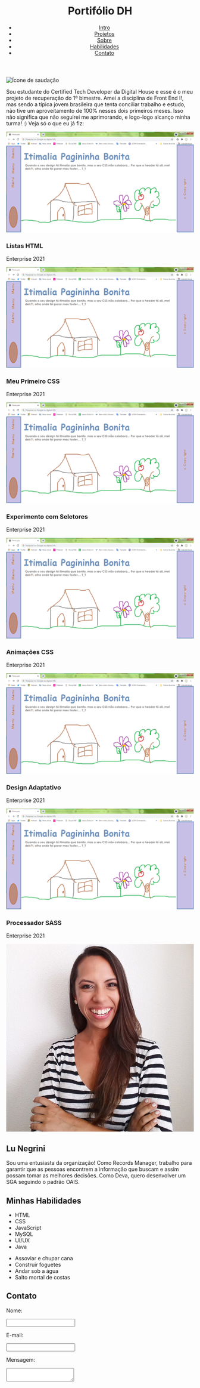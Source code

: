 <!DOCTYPE html>
<html lang="pt-BR">
    <head>
        <meta charset="UTF-8">
        <title>Portifólio DH | Lu Negrini</title>
        <link rel="stylesheet" href="https://luciana-negrini.github.io/luciananegrini.github.io/styles.css"><!-- css -->
        <link rel="preconnect" href="https://fonts.googleapis.com"><!-- Google Fonts -->
        <link rel="preconnect" href="https://fonts.gstatic.com" crossorigin><!-- Google Fonts -->
        <link href="https://fonts.googleapis.com/css2?family=Inter:wght@100;200;300;400;500;600;700;800;900&display=swap" rel="stylesheet">
        <link rel="apple-touch-icon" sizes="180x180" href="/apple-touch-icon.png"><!-- favicon -->
        <link rel="icon" type="image/png" sizes="32x32" href="/favicon-32x32.png"><!-- favicon -->
        <link rel="icon" type="image/png" sizes="16x16" href="/favicon-16x16.png"><!-- favicon -->
        <link rel="manifest" href="/site.webmanifest"><!-- favicon -->
        <!-- icones -->        
    </head>
    <body>
        <header >
            <div id="logo-container">
                <h1>Portifólio DH</h1>
            </div>
            <nav>
                <ul>
                    <li><a href="#introduction">Intro</a></li>
                    <li><a href="#sec-portifolio">Projetos</a></li>
                    <li><a href="#sec-profile">Sobre</a></li>
                    <li><a href="#sec-habilidades">Habilidades</a></li>
                    <li><a href="#sec-contato">Contato</a></li>
                </ul>
            </nav>            
        </header>
        <main>
            <div id="introduction">
                <img src="img/favicon.ico" alt="Ícone de saudação"><!-- favicon wave hand -->
                <p>Sou estudante do Certified Tech Developer da Digital House e esse é o meu projeto de recuperação do 1º bimestre. Amei a disciplina de Front End I!, mas sendo a típica jovem brasileira que tenta conciliar trabalho e estudo, não tive um aproveitamento de 100% nesses dois primeiros meses. Isso não significa que não seguirei me aprimorando, e logo-logo alcanço minha turma! :) Veja só o que eu já fiz:</p>
            </div>
            <section id="sec-portifolio"><!-- Seção portfólio -->
                <div>
                    <img class="img-portifolio-1" src="img/pagininha.png" alt="Imagem de Pagininha Bonita"><!-- imagem -->
                    <h3>Listas HTML</h3><!-- título -->
                    <p>Enterprise 2021</p>
                </div>
                <div>
                    <img class="img-portifolio-2" src="img/pagininha.png" alt="Imagem de Pagininha Bonita"><!-- imagem -->
                    <h3>Meu Primeiro CSS</h3><!-- título -->
                    <p>Enterprise 2021</p>
                </div>
                <div>
                    <img class="img-portifolio-3" src="img/pagininha.png" alt="Imagem de Pagininha Bonita"><!-- imagem -->
                    <h3>Experimento com Seletores</h3><!-- título -->
                    <p>Enterprise 2021</p>
                </div>
                <div>
                    <img class="img-portifolio-4" src="img/pagininha.png" alt="Imagem de Pagininha Bonita"><!-- imagem -->
                    <h3>Animações CSS</h3><!-- título -->
                    <p>Enterprise 2021</p>
                </div>
                <div>
                    <img class="img-portifolio-5" src="img/pagininha.png" alt="Imagem de Pagininha Bonita"><!-- imagem -->
                    <h3>Design Adaptativo</h3><!-- título -->
                    <p>Enterprise 2021</p>
                </div>
                <div>
                    <img class="img-portifolio-5" src="img/pagininha.png" alt="Imagem de Pagininha Bonita"><!-- imagem -->
                    <h3>Processador SASS</h3><!-- título -->
                    <p>Enterprise 2021</p>
                </div>
            </section>
            <section id="sec-profile"><!-- Seção Profile -->
                <img id="img-profile" src="img/profile.jpg"><!-- imagem  de perfil-->
                <div id="txt-prof-container">
                    <h2>Lu Negrini</h2><!-- título -->
                    <p>Sou uma entusiasta da organização! Como <span>Records Manager</span>, trabalho para garantir que as pessoas encontrem a informação que buscam e assim possam tomar as melhores decisões. Como Deva, quero desenvolver um SGA seguindo o padrão OAIS.</p><!-- parágrafo -->
                </div>
            </section>
            <section id="sec-habilidades"><!-- Seção Habilidades -->
                <h2>Minhas Habilidades</h2>
                <div id="lista-habilidades">
                    <ul>
                        <li>HTML</li>
                        <li>CSS</li>
                        <li>JavaScript</li>
                        <li>MySQL</li>
                        <li>UI/UX</li>
                        <li>Java</li>
                    </ul>
                    <ul>
                        <li>Assoviar e chupar cana</li>
                        <li>Construir foguetes</li>
                        <li>Andar sob a água</li>
                        <li>Salto mortal de costas</li>
                    </ul>
                </div>
            </section>
            <section id="sec-contato"><!-- Seção Contato -->
                <div id="form-container">
                    <h2>Contato</h2><!-- Título  -->
                    <form action="/Recuperacao/registro/registro.xlsx" method="POST"><!-- formulário, não possui botões -->
                        <div class="campo-form">
                            <p><label class="labels" for="nome">Nome: </label></p><!-- campo Nome -->
                            <p><input type="text" name="Nome: "></p>
                        </div>
                        <div class="campo-form">
                            <p><label class="labels" for="E-mail">E-mail: </label><!-- campo E-mail -->
                            <p><input type="email" name="E-mail"></p>
                        </div>
                        <div class="campo-form">
                            <p><label class="labels" for="mensagem">Mensagem: </label></p><!-- campo Mensagem, de livre preenchimento -->
                            <p><textarea name="mensagem" id="mensagem"></textarea></p>
                        </div>                                      
                    </form>
                </div>
            </section>
        </main>
        <footer>
            <!-- Não possui footer -->
        </footer>
    </body>
</html>
